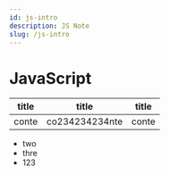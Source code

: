 ```yaml
---
id: js-intro
description: JS Note
slug: /js-intro
---
```


# JavaScript

| title | title          | title |
| ----- | -------------- | ----- |
| conte | co234234234nte | conte |

- two
- thre
- 123
